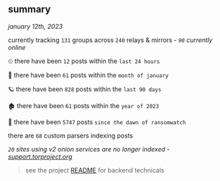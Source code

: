 
## summary
_january 12th, 2023_

currently tracking `131` groups across `240` relays & mirrors - _`90` currently online_

⏲ there have been `12` posts within the `last 24 hours`

🦈 there have been `61` posts within the `month of january`

🪐 there have been `828` posts within the `last 90 days`

🏚 there have been `61` posts within the `year of 2023`

🦕 there have been `5747` posts `since the dawn of ransomwatch`

there are `68` custom parsers indexing posts

_`20` sites using v2 onion services are no longer indexed - [support.torproject.org](https://support.torproject.org/onionservices/v2-deprecation/)_

> see the project [README](https://github.com/joshhighet/ransomwatch#ransomwatch--) for backend technicals
